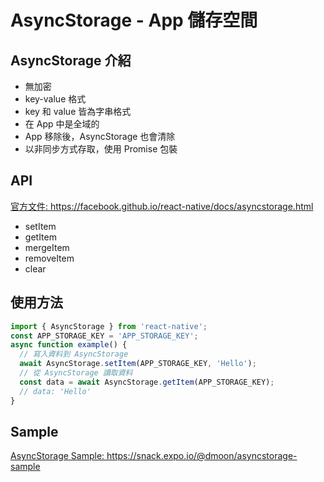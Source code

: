 # AsyncStorage - App 儲存空間

## AsyncStorage 介紹

- 無加密
- key-value 格式
- key 和 value 皆為字串格式
- 在 App 中是全域的
- App 移除後，AsyncStorage 也會清除
- 以非同步方式存取，使用 Promise 包裝

## API

[官方文件: <https://facebook.github.io/react-native/docs/asyncstorage.html>](https://facebook.github.io/react-native/docs/asyncstorage.html)

- setItem
- getItem
- mergeItem
- removeItem
- clear

## 使用方法

```javascript
import { AsyncStorage } from 'react-native';
const APP_STORAGE_KEY = 'APP_STORAGE_KEY';
async function example() {
  // 寫入資料到 AsyncStorage
  await AsyncStorage.setItem(APP_STORAGE_KEY, 'Hello');
  // 從 AsyncStorage 讀取資料
  const data = await AsyncStorage.getItem(APP_STORAGE_KEY);
  // data: 'Hello'
}
```

## Sample

[AsyncStorage Sample: <https://snack.expo.io/@dmoon/asyncstorage-sample>](https://snack.expo.io/@dmoon/asyncstorage-sample)
